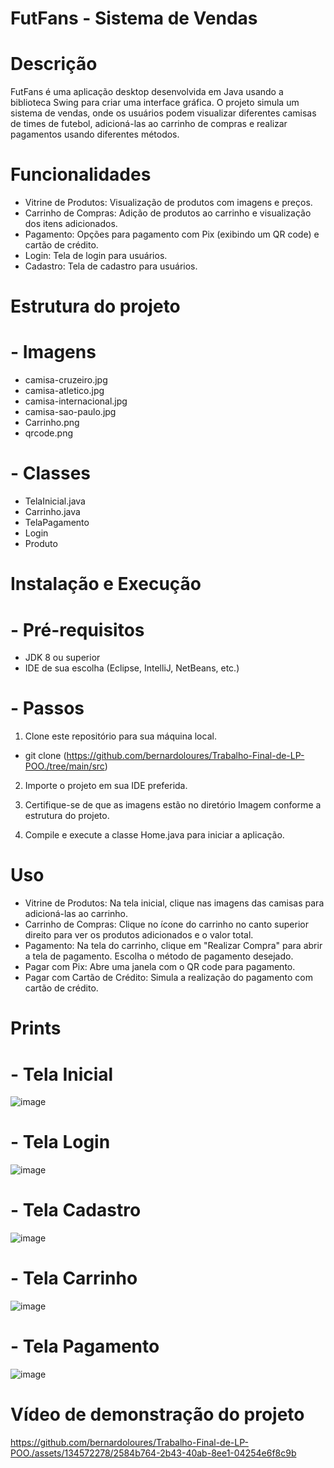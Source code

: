  # FutFans - Sistema de Vendas 

# Descrição
FutFans é uma aplicação desktop desenvolvida em Java usando a biblioteca Swing para criar uma interface gráfica. O projeto simula um sistema de vendas, onde os usuários podem visualizar diferentes camisas de times de futebol, adicioná-las ao carrinho de compras e realizar pagamentos usando diferentes métodos.

# Funcionalidades

- Vitrine de Produtos: Visualização de produtos com imagens e preços.
- Carrinho de Compras: Adição de produtos ao carrinho e visualização dos itens adicionados.
- Pagamento: Opções para pagamento com Pix (exibindo um QR code) e cartão de crédito.
- Login: Tela de login para usuários.
- Cadastro: Tela de cadastro para usuários.

# Estrutura do projeto

# - Imagens
- camisa-cruzeiro.jpg
- camisa-atletico.jpg
- camisa-internacional.jpg
- camisa-sao-paulo.jpg
- Carrinho.png
- qrcode.png

# - Classes
- TelaInicial.java
- Carrinho.java
- TelaPagamento
- Login
- Produto

# Instalação e Execução

# - Pré-requisitos
- JDK 8 ou superior
- IDE de sua escolha (Eclipse, IntelliJ, NetBeans, etc.)

# - Passos
1. Clone este repositório para sua máquina local.
- git clone (https://github.com/bernardoloures/Trabalho-Final-de-LP-POO./tree/main/src)

2. Importe o projeto em sua IDE preferida.

3. Certifique-se de que as imagens estão no diretório Imagem conforme a estrutura do projeto.

4. Compile e execute a classe Home.java para iniciar a aplicação.

# Uso

- Vitrine de Produtos: Na tela inicial, clique nas imagens das camisas para adicioná-las ao carrinho.
- Carrinho de Compras: Clique no ícone do carrinho no canto superior direito para ver os produtos adicionados e o valor total.
- Pagamento: Na tela do carrinho, clique em "Realizar Compra" para abrir a tela de pagamento. Escolha o método de pagamento desejado.
- Pagar com Pix: Abre uma janela com o QR code para pagamento.
- Pagar com Cartão de Crédito: Simula a realização do pagamento com cartão de crédito.

# Prints

# - Tela Inicial
![image](https://github.com/bernardoloures/Trabalho-Final-de-LP-POO./assets/134572278/2b3f8695-3335-4b2f-bac0-343c6798ce18)

# - Tela Login
![image](https://github.com/bernardoloures/Trabalho-Final-de-LP-POO./assets/134572278/fb3c13fd-c760-4026-9606-db903d561fe2)

# - Tela Cadastro
![image](https://github.com/bernardoloures/Trabalho-Final-de-LP-POO./assets/134572278/e1df1ab5-8d7b-4015-bd44-e0310f752739)

# - Tela Carrinho
![image](https://github.com/bernardoloures/Trabalho-Final-de-LP-POO./assets/134572278/b42814a0-d0cf-46e5-9290-7a8d42ec939c)

# - Tela Pagamento
![image](https://github.com/bernardoloures/Trabalho-Final-de-LP-POO./assets/134572278/d513317f-d4f5-47cd-9fe6-6201bfa739d8)

# Vídeo de demonstração do projeto

https://github.com/bernardoloures/Trabalho-Final-de-LP-POO./assets/134572278/2584b764-2b43-40ab-8ee1-04254e6f8c9b



